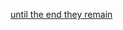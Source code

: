 [until the end they remain](https://docs.google.com/document/d/1_cD3dU0IoqaJlcc-n44k-Hvh-00ycMs4qws6ut1q99Y/edit?usp=sharing)
